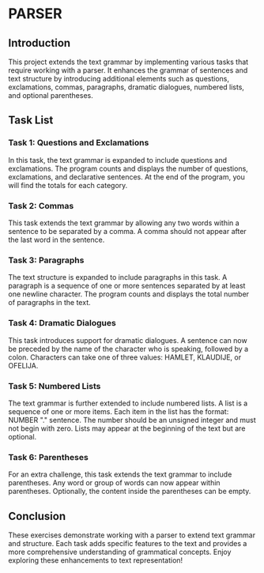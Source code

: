 
# PARSER

## Introduction

This project extends the text grammar by implementing various tasks that require working with a parser. It enhances the grammar of sentences and text structure by introducing additional elements such as questions, exclamations, commas, paragraphs, dramatic dialogues, numbered lists, and optional parentheses.

## Task List

### Task 1: Questions and Exclamations

In this task, the text grammar is expanded to include questions and exclamations. The program counts and displays the number of questions, exclamations, and declarative sentences. At the end of the program, you will find the totals for each category.

### Task 2: Commas

This task extends the text grammar by allowing any two words within a sentence to be separated by a comma. A comma should not appear after the last word in the sentence.

### Task 3: Paragraphs

The text structure is expanded to include paragraphs in this task. A paragraph is a sequence of one or more sentences separated by at least one newline character. The program counts and displays the total number of paragraphs in the text.

### Task 4: Dramatic Dialogues

This task introduces support for dramatic dialogues. A sentence can now be preceded by the name of the character who is speaking, followed by a colon. Characters can take one of three values: HAMLET, KLAUDIJE, or OFELIJA.

### Task 5: Numbered Lists

The text grammar is further extended to include numbered lists. A list is a sequence of one or more items. Each item in the list has the format: NUMBER "." sentence. The number should be an unsigned integer and must not begin with zero. Lists may appear at the beginning of the text but are optional.

### Task 6: Parentheses

For an extra challenge, this task extends the text grammar to include parentheses. Any word or group of words can now appear within parentheses. Optionally, the content inside the parentheses can be empty.

## Conclusion

These exercises demonstrate working with a parser to extend text grammar and structure. Each task adds specific features to the text and provides a more comprehensive understanding of grammatical concepts. Enjoy exploring these enhancements to text representation!
